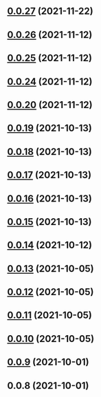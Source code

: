 ## [0.0.27](https://github.com/macramejs/admin/compare/v0.0.26...v0.0.27) (2021-11-22)



## [0.0.26](https://github.com/macramejs/admin/compare/v0.0.25...v0.0.26) (2021-11-12)



## [0.0.25](https://github.com/macramejs/admin/compare/v0.0.24...v0.0.25) (2021-11-12)



## [0.0.24](https://github.com/macramejs/admin/compare/v0.0.20...v0.0.24) (2021-11-12)



## [0.0.20](https://github.com/macramejs/admin/compare/v0.0.19...v0.0.20) (2021-11-12)



## [0.0.19](https://github.com/macramejs/admin/compare/v0.0.18...v0.0.19) (2021-10-13)



## [0.0.18](https://github.com/macramejs/admin/compare/v0.0.17...v0.0.18) (2021-10-13)



## [0.0.17](https://github.com/macramejs/admin/compare/v0.0.16...v0.0.17) (2021-10-13)



## [0.0.16](https://github.com/macramejs/admin/compare/v0.0.15...v0.0.16) (2021-10-13)



## [0.0.15](https://github.com/macramejs/admin/compare/v0.0.14...v0.0.15) (2021-10-13)



## [0.0.14](https://github.com/macramejs/admin/compare/v0.0.13...v0.0.14) (2021-10-12)



## [0.0.13](https://github.com/macramejs/admin/compare/v0.0.12...v0.0.13) (2021-10-05)



## [0.0.12](https://github.com/macramejs/admin/compare/v0.0.11...v0.0.12) (2021-10-05)



## [0.0.11](https://github.com/macramejs/admin/compare/v0.0.10...v0.0.11) (2021-10-05)



## [0.0.10](https://github.com/macramejs/admin/compare/v0.0.9...v0.0.10) (2021-10-05)



## [0.0.9](https://github.com/macramejs/admin/compare/v0.0.8...v0.0.9) (2021-10-01)



## 0.0.8 (2021-10-01)



